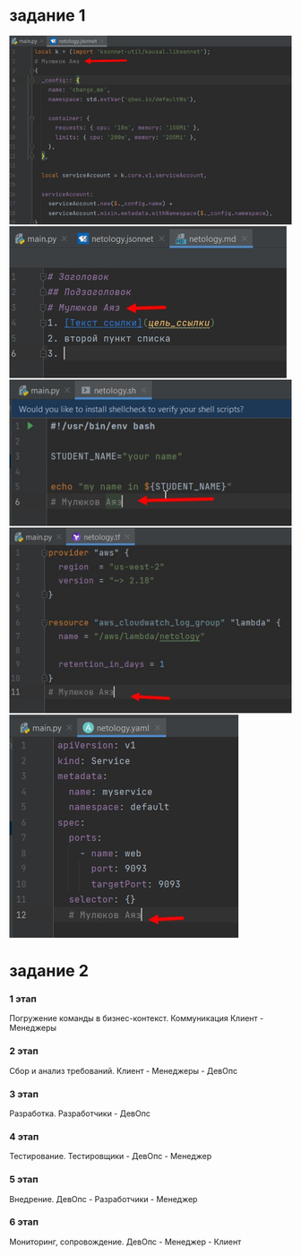 # задание 1
![image](https://github.com/amulyukov/ayaz_homeworks/blob/main/homeworks/01-intro-01/img/1.jpg)<br/>
![image](https://github.com/amulyukov/ayaz_homeworks/blob/main/homeworks/01-intro-01/img/2.jpg)<br/>
![image](https://github.com/amulyukov/ayaz_homeworks/blob/main/homeworks/01-intro-01/img/3.jpg)<br/>
![image](https://github.com/amulyukov/ayaz_homeworks/blob/main/homeworks/01-intro-01/img/4.jpg)<br/>
![image](https://github.com/amulyukov/ayaz_homeworks/blob/main/homeworks/01-intro-01/img/5.jpg)<br/>
# задание 2
### 1 этап
Погружение команды в бизнес-контекст. Коммуникация  Клиент - Менеджеры
### 2 этап 
Сбор и анализ требований. Клиент - Менеджеры - ДевОпс 
### 3 этап 
Разработка. Разработчики - ДевОпс
### 4 этап 
Тестирование. Тестировщики - ДевОпс - Менеджер
### 5 этап 
Внедрение. ДевОпс - Разработчики - Менеджер
### 6 этап
Мониторинг, сопровождение. ДевОпс - Менеджер - Клиент
